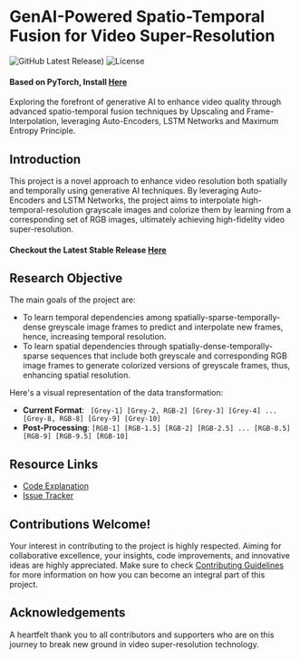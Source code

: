 # GenAI-Powered Spatio-Temporal Fusion for Video Super-Resolution
![GitHub Latest Release)](https://img.shields.io/github/v/release/iSiddharth20/Generative-AI-Based-Spatio-Temporal-Fusion?logo=github)
![License](https://img.shields.io/github/license/iSiddharth20/Spatio-Temporal-Fusion-in-Remote-Sensing)

#### Based on PyTorch, Install [Here](https://pytorch.org/get-started/locally/)

Exploring the forefront of generative AI to enhance video quality through advanced spatio-temporal fusion techniques by Upscaling and Frame-Interpolation, leveraging Auto-Encoders, LSTM Networks and Maximum Entropy Principle.

## Introduction
This project is a novel approach to enhance video resolution both spatially and temporally using generative AI techniques. By leveraging Auto-Encoders and LSTM Networks, the project aims to interpolate high-temporal-resolution grayscale images and colorize them by learning from a corresponding set of RGB images, ultimately achieving high-fidelity video super-resolution.

#### Checkout the Latest Stable Release [Here](https://github.com/iSiddharth20/Generative-AI-Based-Spatio-Temporal-Fusion/releases)


## Research Objective
The main goals of the project are:
- To learn temporal dependencies among spatially-sparse-temporally-dense greyscale image frames to predict and interpolate new frames, hence, increasing temporal resolution.
- To learn spatial dependencies through spatially-dense-temporally-sparse sequences that include both greyscale and corresponding RGB image frames to generate colorized versions of greyscale frames, thus, enhancing spatial resolution.


Here's a visual representation of the data transformation:
- **Current Format**: ` [Grey-1] [Grey-2, RGB-2] [Grey-3] [Grey-4] ... [Grey-8, RGB-8] [Grey-9] [Grey-10]`
- **Post-Processing**: `[RGB-1] [RGB-1.5] [RGB-2] [RGB-2.5] ... [RGB-8.5] [RGB-9] [RGB-9.5] [RGB-10]`

## Resource Links

- [Code Explanation](CodeExplanation.md) 
- [Issue Tracker](https://github.com/iSiddharth20/Spatio-Temporal-Fusion-in-Remote-Sensing/issues)

## Contributions Welcome!
Your interest in contributing to the project is highly respected. Aiming for collaborative excellence, your insights, code improvements, and innovative ideas are highly appreciated. Make sure to check [Contributing Guidelines](CONTRIBUTING.md) for more information on how you can become an integral part of this project.

## Acknowledgements
A heartfelt thank you to all contributors and supporters who are on this journey to break new ground in video super-resolution technology.
